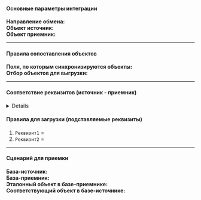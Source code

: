 #### **Основные параметры интеграции**

**Направление обмена:**  
**Объект источник:**  
**Объект приемник:**  
___
#### **Правила сопоставления объектов**

**Поля, по которым синхронизируются объекты:**  
**Отбор объектов для выгрузки:**
___

#### **Соответствие реквизитов (источник - приемник)**

<details>  

1. `Реквизит1` -  
2. `Реквизит2` -  
3. `Реквизит3` -  

</details>  

#### **Правила для загрузки (подставляемые реквизиты)**

1. `Реквизит1` = 
2. `Реквизит2` = 
___

#### **Сценарий для приемки**

**База-источник:**  
**База-приемник:**   
**Эталонный объект в базе-приемнике:**  
**Соответствующий объект в базе-источнике:**
